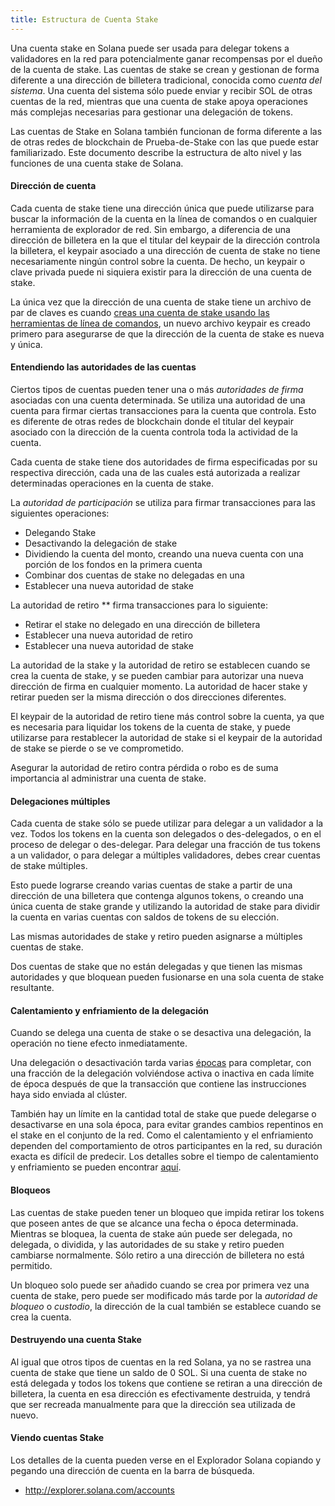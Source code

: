 ```yaml
---
title: Estructura de Cuenta Stake
---
```


Una cuenta stake en Solana puede ser usada para delegar tokens a validadores en la red para potencialmente ganar recompensas por el dueño de la cuenta de stake. Las cuentas de stake se crean y gestionan de forma diferente a una dirección de billetera tradicional, conocida como _cuenta del sistema_. Una cuenta del sistema sólo puede enviar y recibir SOL de otras cuentas de la red, mientras que una cuenta de stake apoya operaciones más complejas necesarias para gestionar una delegación de tokens.

Las cuentas de Stake en Solana también funcionan de forma diferente a las de otras redes de blockchain de Prueba-de-Stake con las que puede estar familiarizado. Este documento describe la estructura de alto nivel y las funciones de una cuenta stake de Solana.

#### Dirección de cuenta

Cada cuenta de stake tiene una dirección única que puede utilizarse para buscar la información de la cuenta en la línea de comandos o en cualquier herramienta de explorador de red. Sin embargo, a diferencia de una dirección de billetera en la que el titular del keypair de la dirección controla la billetera, el keypair asociado a una dirección de cuenta de stake no tiene necesariamente ningún control sobre la cuenta. De hecho, un keypair o clave privada puede ni siquiera existir para la dirección de una cuenta de stake.

La única vez que la dirección de una cuenta de stake tiene un archivo de par de claves es cuando [creas una cuenta de stake usando las herramientas de línea de comandos](../cli/delegate-stake.md#create-a-stake-account), un nuevo archivo keypair es creado primero para asegurarse de que la dirección de la cuenta de stake es nueva y única.

#### Entendiendo las autoridades de las cuentas

Ciertos tipos de cuentas pueden tener una o más _autoridades de firma_ asociadas con una cuenta determinada. Se utiliza una autoridad de una cuenta para firmar ciertas transacciones para la cuenta que controla. Esto es diferente de otras redes de blockchain donde el titular del keypair asociado con la dirección de la cuenta controla toda la actividad de la cuenta.

Cada cuenta de stake tiene dos autoridades de firma especificadas por su respectiva dirección, cada una de las cuales está autorizada a realizar determinadas operaciones en la cuenta de stake.

La _autoridad de participación_ se utiliza para firmar transacciones para las siguientes operaciones:

- Delegando Stake
- Desactivando la delegación de stake
- Dividiendo la cuenta del monto, creando una nueva cuenta con una porción de los fondos en la primera cuenta
- Combinar dos cuentas de stake no delegadas en una
- Establecer una nueva autoridad de stake

La autoridad de retiro \*\* firma transacciones para lo siguiente:

- Retirar el stake no delegado en una dirección de billetera
- Establecer una nueva autoridad de retiro
- Establecer una nueva autoridad de stake

La autoridad de la stake y la autoridad de retiro se establecen cuando se crea la cuenta de stake, y se pueden cambiar para autorizar una nueva dirección de firma en cualquier momento. La autoridad de hacer stake y retirar pueden ser la misma dirección o dos direcciones diferentes.

El keypair de la autoridad de retiro tiene más control sobre la cuenta, ya que es necesaria para liquidar los tokens de la cuenta de stake, y puede utilizarse para restablecer la autoridad de stake si el keypair de la autoridad de stake se pierde o se ve comprometido.

Asegurar la autoridad de retiro contra pérdida o robo es de suma importancia al administrar una cuenta de stake.

#### Delegaciones múltiples

Cada cuenta de stake sólo se puede utilizar para delegar a un validador a la vez. Todos los tokens en la cuenta son delegados o des-delegados, o en el proceso de delegar o des-delegar. Para delegar una fracción de tus tokens a un validador, o para delegar a múltiples validadores, debes crear cuentas de stake múltiples.

Esto puede lograrse creando varias cuentas de stake a partir de una dirección de una billetera que contenga algunos tokens, o creando una única cuenta de stake grande y utilizando la autoridad de stake para dividir la cuenta en varias cuentas con saldos de tokens de su elección.

Las mismas autoridades de stake y retiro pueden asignarse a múltiples cuentas de stake.

Dos cuentas de stake que no están delegadas y que tienen las mismas autoridades y que bloquean pueden fusionarse en una sola cuenta de stake resultante.

#### Calentamiento y enfriamiento de la delegación

Cuando se delega una cuenta de stake o se desactiva una delegación, la operación no tiene efecto inmediatamente.

Una delegación o desactivación tarda varias [épocas](../terminology.md#epoch) para completar, con una fracción de la delegación volviéndose activa o inactiva en cada límite de época después de que la transacción que contiene las instrucciones haya sido enviada al clúster.

También hay un límite en la cantidad total de stake que puede delegarse o desactivarse en una sola época, para evitar grandes cambios repentinos en el stake en el conjunto de la red. Como el calentamiento y el enfriamiento dependen del comportamiento de otros participantes en la red, su duración exacta es difícil de predecir. Los detalles sobre el tiempo de calentamiento y enfriamiento se pueden encontrar [aquí](../cluster/stake-delegation-and-rewards.md#stake-warmup-cooldown-withdrawal).

#### Bloqueos

Las cuentas de stake pueden tener un bloqueo que impida retirar los tokens que poseen antes de que se alcance una fecha o época determinada. Mientras se bloquea, la cuenta de stake aún puede ser delegada, no delegada, o dividida, y las autoridades de su stake y retiro pueden cambiarse normalmente. Sólo retiro a una dirección de billetera no está permitido.

Un bloqueo solo puede ser añadido cuando se crea por primera vez una cuenta de stake, pero puede ser modificado más tarde por la _autoridad de bloqueo_ o _custodio_, la dirección de la cual también se establece cuando se crea la cuenta.

#### Destruyendo una cuenta Stake

Al igual que otros tipos de cuentas en la red Solana, ya no se rastrea una cuenta de stake que tiene un saldo de 0 SOL. Si una cuenta de stake no está delegada y todos los tokens que contiene se retiran a una dirección de billetera, la cuenta en esa dirección es efectivamente destruida, y tendrá que ser recreada manualmente para que la dirección sea utilizada de nuevo.

#### Viendo cuentas Stake

Los detalles de la cuenta pueden verse en el Explorador Solana copiando y pegando una dirección de cuenta en la barra de búsqueda.

- http://explorer.solana.com/accounts
